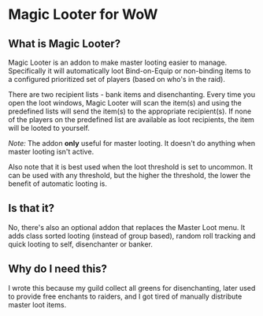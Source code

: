 # Magic Looter for WoW 

## What is Magic Looter?

Magic Looter is an addon to make master looting easier to manage. Specifically it will automatically loot Bind-on-Equip or non-binding items to a configured prioritized set of players (based on who's in the raid).

There are two recipient lists - bank items and disenchanting. Every time you open the loot windows, Magic Looter will scan the item(s) and using the predefined lists will send the item(s) to the appropriate recipient(s). If none of the players on the predefined list are available as loot recipients, the item will be looted to yourself.

*Note:* The addon **only** useful for master looting. It doesn't do anything when master looting isn't active.

Also note that it is best used when the loot threshold is set to uncommon. It can be used with any threshold, but the higher the threshold, the lower the benefit of automatic looting is.

## Is that it?

No, there's also an optional addon that replaces the Master Loot menu. It adds class sorted looting (instead of group based), random roll tracking and quick looting to self, disenchanter or banker.

## Why do I need this?

I wrote this because my guild collect all greens for disenchanting, later used to provide free enchants to raiders, and I got tired of manually distribute master loot items.
